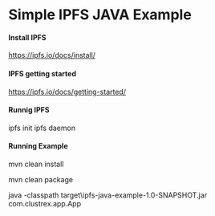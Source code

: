# Simple IPFS JAVA Example

#### Install IPFS

https://ipfs.io/docs/install/

#### IPFS getting started

https://ipfs.io/docs/getting-started/

#### Runnig IPFS 

ipfs init
ipfs daemon

#### Running Example

mvn clean install

mvn clean package 

java -classpath target\ipfs-java-example-1.0-SNAPSHOT.jar com.clustrex.app.App
